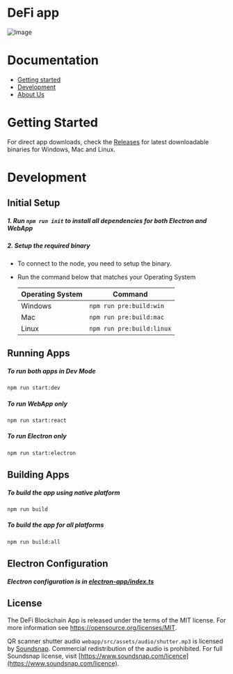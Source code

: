 # DeFi app

![Image](https://i.imgur.com/F7tpKU5.png)

# Documentation

- [Getting started](#getting-started)
- [Development](#development)
- [About Us](https://defichain.com/)

# Getting Started

For direct app downloads, check the [Releases](https://github.com/DeFiCh/app/releases) for latest downloadable binaries for Windows, Mac and Linux.

# Development

## Initial Setup

##### 1. Run `npm run init` to install all dependencies for both Electron and WebApp

##### 2. Setup the required binary

- To connect to the node, you need to setup the binary.
- Run the command below that matches your Operating System

  | Operating System | Command                   |
  | ---------------- | ------------------------- |
  | Windows          | `npm run pre:build:win`   |
  | Mac              | `npm run pre:build:mac`   |
  | Linux            | `npm run pre:build:linux` |

## Running Apps

##### To run both apps in Dev Mode

```bash
npm run start:dev
```

##### To run WebApp only

```bash
npm run start:react
```

##### To run Electron only

```bash
npm run start:electron
```

## Building Apps

##### To build the app using native platform

```bash
npm run build
```

##### To build the app for all platforms

```bash
npm run build:all
```

## Electron Configuration

##### Electron configuration is in [electron-app/index.ts](electron-app/index.ts)

## License

The DeFi Blockchain App is released under the terms of the MIT license. For more information see https://opensource.org/licenses/MIT.

QR scanner shutter audio `webapp/src/assets/audio/shutter.mp3` is licensed by [Soundsnap](https://www.soundsnap.com).
Commercial redistribution of the audio is prohibited. For full Soundsnap license, visit [https://www.soundsnap.com/licence](https://www.soundsnap.com/licence).
